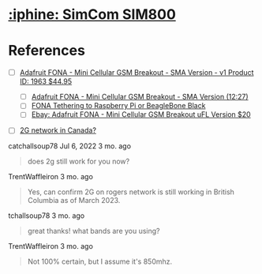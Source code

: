 # [:iphine: SimCom SIM800](https://www.simcom.com/product/SIM800.html)



# References



- [ ] [Adafruit FONA - Mini Cellular GSM Breakout - SMA Version - v1 Product ID: 1963 $44.95 ](https://www.adafruit.com/product/1963)
  - [ ] [Adafruit FONA - Mini Cellular GSM Breakout - SMA Version (12:27)](https://www.youtube.com/watch?v=oZEsi3Ul0xY&t=749s)
  - [ ] [FONA Tethering to Raspberry Pi or BeagleBone Black](https://learn.adafruit.com/fona-tethering-to-raspberry-pi-or-beaglebone-black/setup)
  - [ ] [Ebay: Adafruit FONA - Mini Cellular GSM Breakout uFL Version $20](https://www.ebay.com/itm/293274282295)

- [ ] [2G network in Canada?](https://www.reddit.com/r/vintagemobilephones/comments/vc6sk6/comment/jduhc7f/)


catchallsoup78 Jul 6, 2022 3 mo. ago
> does 2g still work for you now?

TrentWaffleiron 3 mo. ago
> Yes, can confirm 2G on rogers network is still working in British Columbia as of March 2023.

tchallsoup78 3 mo. ago
> great thanks! what bands are you using?

TrentWaffleiron 3 mo. ago
> Not 100% certain, but I assume it's 850mhz.



